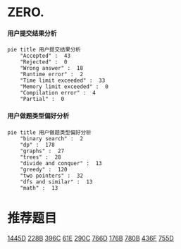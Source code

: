 # ZERO.

<!-- tabs:start -->



#### **用户提交结果分析**

```mermaid
pie title 用户提交结果分析
    "Accepted" :  43
    "Rejected" :  0
    "Wrong answer" :  18
    "Runtime error" :  2
    "Time limit exceeded" :  33
    "Memory limit exceeded" :  0
    "Compilation error" :  4
    "Partial" :  0
```

#### **用户做题类型偏好分析**

```mermaid
pie title 用户做题类型偏好分析
    "binary search" :  2
    "dp" :  178
    "graphs" :  27
    "trees" :  28
    "divide and conquer" :  13
    "greedy" :  120
    "two pointers" :  32
    "dfs and similar" :  13
    "math" :  13
```



<!-- tabs:end -->
# 推荐题目
[1445D](https://codeforces.com/contest/1445/problem/D)
[228B](https://codeforces.com/contest/228/problem/B)
[396C](https://codeforces.com/contest/396/problem/C)
[61E](https://codeforces.com/contest/61/problem/E)
[290C](https://codeforces.com/contest/290/problem/C)
[766D](https://codeforces.com/contest/766/problem/D)
[176B](https://codeforces.com/contest/176/problem/B)
[780B](https://codeforces.com/contest/780/problem/B)
[436F](https://codeforces.com/contest/436/problem/F)
[755D](https://codeforces.com/contest/755/problem/D)
